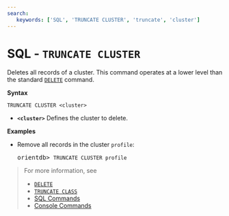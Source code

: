 ```yaml
---
search:
   keywords: ['SQL', 'TRUNCATE CLUSTER', 'truncate', 'cluster'] 
---
```


# SQL - `TRUNCATE CLUSTER`

Deletes all records of a cluster.  This command operates at a lower level than the standard [`DELETE`](SQL-Delete.md) command.

**Syntax**

```
TRUNCATE CLUSTER <cluster>
```

- **`<cluster>`** Defines the cluster to delete.


**Examples**

- Remove all records in the cluster `profile`:

  <pre>
  orientdb> <code class='lang-sql userinput'>TRUNCATE CLUSTER profile</code>
  </pre>

>For more information, see
>- [`DELETE`](SQL-Delete.md)
>- [`TRUNCATE CLASS`](SQL-Truncate-Class.md)
>- [SQL Commands](SQL.md)
>- [Console Commands](Console-Commands.md)
